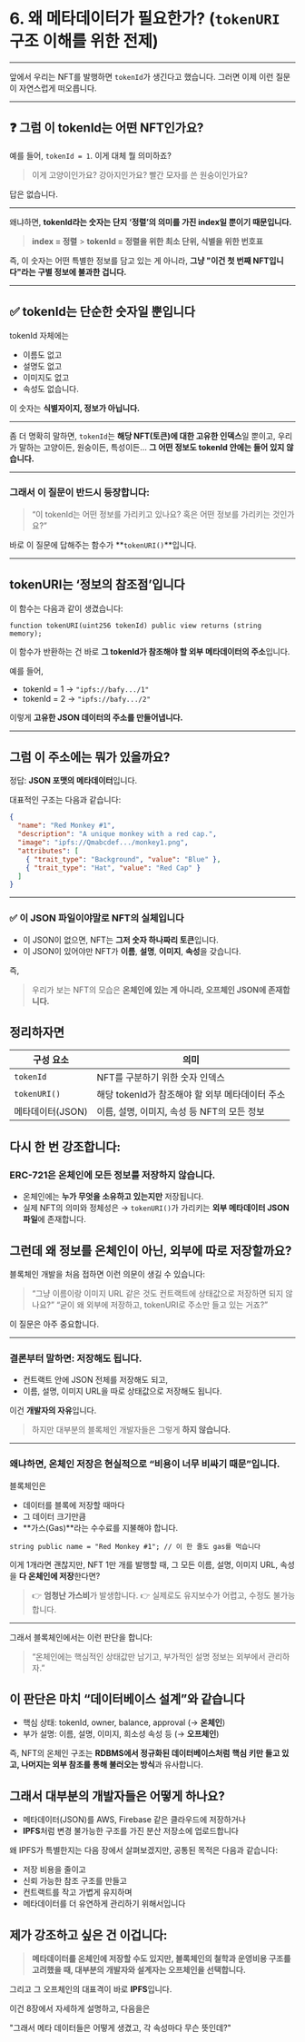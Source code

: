 # 6. 왜 메타데이터가 필요한가? (`tokenURI` 구조 이해를 위한 전제)

---

앞에서 우리는 NFT를 발행하면 `tokenId`가 생긴다고 했습니다.
그러면 이제 이런 질문이 자연스럽게 떠오릅니다.

---

## ❓ 그럼 이 tokenId는 어떤 NFT인가요?

예를 들어, `tokenId = 1`.
이게 대체 뭘 의미하죠?

> 이게 고양이인가요?
> 강아지인가요?
> 빨간 모자를 쓴 원숭이인가요?

답은 없습니다.

---

왜냐하면,
**tokenId라는 숫자는 단지 ‘정렬’의 의미를 가진 index일 뿐이기 때문입니다.**

> **index = 정렬** > **tokenId = 정렬을 위한 최소 단위, 식별을 위한 번호표**

즉, 이 숫자는
어떤 특별한 정보를 담고 있는 게 아니라,
**그냥 "이건 첫 번째 NFT입니다"라는 구별 정보에 불과한 겁니다.**

---

## ✅ tokenId는 단순한 숫자일 뿐입니다

tokenId 자체에는

- 이름도 없고
- 설명도 없고
- 이미지도 없고
- 속성도 없습니다.

이 숫자는 **식별자이지, 정보가 아닙니다.**

---

좀 더 명확히 말하면,
`tokenId`는 **해당 NFT(토큰)에 대한 고유한 인덱스**일 뿐이고,
우리가 말하는 고양이든, 원숭이든, 특성이든…
**그 어떤 정보도 tokenId 안에는 들어 있지 않습니다.**

---

### 그래서 이 질문이 반드시 등장합니다:

> “이 tokenId는 어떤 정보를 가리키고 있나요? 혹은 어떤 정보를 가리키는 것인가요?”

바로 이 질문에 답해주는 함수가 **`tokenURI()`**입니다.

---

## tokenURI는 ‘정보의 참조점’입니다

이 함수는 다음과 같이 생겼습니다:

```solidity
function tokenURI(uint256 tokenId) public view returns (string memory);
```

이 함수가 반환하는 건 바로
**그 tokenId가 참조해야 할 외부 메타데이터의 주소**입니다.

예를 들어,

- tokenId = 1 → `"ipfs://bafy.../1"`
- tokenId = 2 → `"ipfs://bafy.../2"`

이렇게 **고유한 JSON 데이터의 주소를 만들어냅니다.**

---

## 그럼 이 주소에는 뭐가 있을까요?

정답: **JSON 포맷의 메타데이터**입니다.

대표적인 구조는 다음과 같습니다:

```json
{
  "name": "Red Monkey #1",
  "description": "A unique monkey with a red cap.",
  "image": "ipfs://Qmabcdef.../monkey1.png",
  "attributes": [
    { "trait_type": "Background", "value": "Blue" },
    { "trait_type": "Hat", "value": "Red Cap" }
  ]
}
```

---

### ✅ 이 JSON 파일이야말로 NFT의 실체입니다

- 이 JSON이 없으면, NFT는 **그저 숫자 하나짜리 토큰**입니다.
- 이 JSON이 있어야만 NFT가 **이름**, **설명**, **이미지**, **속성**을 갖습니다.

즉,

> 우리가 보는 NFT의 모습은 **온체인에 있는 게 아니라,
> 오프체인 JSON에 존재합니다.**

## 정리하자면

| 구성 요소        | 의미                                            |
| ---------------- | ----------------------------------------------- |
| `tokenId`        | NFT를 구분하기 위한 숫자 인덱스                 |
| `tokenURI()`     | 해당 tokenId가 참조해야 할 외부 메타데이터 주소 |
| 메타데이터(JSON) | 이름, 설명, 이미지, 속성 등 NFT의 모든 정보     |

## 다시 한 번 강조합니다:

### **ERC-721은 온체인에 모든 정보를 저장하지 않습니다.**

- 온체인에는 **누가 무엇을 소유하고 있는지만** 저장됩니다.
- 실제 NFT의 의미와 정체성은
  → `tokenURI()`가 가리키는 **외부 메타데이터 JSON 파일**에 존재합니다.

## 그런데 왜 정보를 온체인이 아닌, 외부에 따로 저장할까요?

블록체인 개발을 처음 접하면 이런 의문이 생길 수 있습니다:

> “그냥 이름이랑 이미지 URL 같은 것도 컨트랙트에 상태값으로 저장하면 되지 않나요?”
> “굳이 왜 외부에 저장하고, tokenURI로 주소만 들고 있는 거죠?”

이 질문은 아주 중요합니다.

---

### 결론부터 말하면: 저장해도 됩니다.

- 컨트랙트 안에 JSON 전체를 저장해도 되고,
- 이름, 설명, 이미지 URL을 따로 상태값으로 저장해도 됩니다.

이건 **개발자의 자유**입니다.

> 하지만 대부분의 블록체인 개발자들은
> 그렇게 **하지 않습니다.**

---

### 왜냐하면, 온체인 저장은 현실적으로 “비용이 너무 비싸기 때문”입니다.

블록체인은

- 데이터를 블록에 저장할 때마다
- 그 데이터 크기만큼
- **가스(Gas)**라는 수수료를 지불해야 합니다.

```solidity
string public name = "Red Monkey #1"; // 이 한 줄도 gas를 먹습니다
```

이게 1개라면 괜찮지만,
NFT 1만 개를 발행할 때,
그 모든 이름, 설명, 이미지 URL, 속성을 **다 온체인에 저장**한다면?

> 👉 **엄청난 가스비**가 발생합니다.
> 👉 실제로도 유지보수가 어렵고, 수정도 불가능합니다.

---

그래서 블록체인에서는 이런 판단을 합니다:

> “온체인에는 핵심적인 상태값만 남기고,
> 부가적인 설명 정보는 외부에서 관리하자.”

## 이 판단은 마치 “데이터베이스 설계”와 같습니다

- 핵심 상태: tokenId, owner, balance, approval (→ **온체인**)
- 부가 설명: 이름, 설명, 이미지, 희소성 속성 등 (→ **오프체인**)

즉, NFT의 온체인 구조는 **RDBMS에서 정규화된 데이터베이스처럼**
**핵심 키만 들고 있고, 나머지는 외부 참조를 통해 불러오는 방식**과 유사합니다.

## 그래서 대부분의 개발자들은 어떻게 하나요?

- 메타데이터(JSON)를 AWS, Firebase 같은 클라우드에 저장하거나
- **IPFS**처럼 변경 불가능한 구조를 가진 분산 저장소에 업로드합니다

왜 IPFS가 특별한지는 다음 장에서 살펴보겠지만,
공통된 목적은 다음과 같습니다:

- 저장 비용을 줄이고
- 신뢰 가능한 참조 구조를 만들고
- 컨트랙트를 작고 가볍게 유지하며
- 메타데이터를 더 유연하게 관리하기 위해서입니다

## 제가 강조하고 싶은 건 이겁니다:

> **메타데이터를 온체인에 저장할 수도 있지만,
> 블록체인의 철학과 운영비용 구조를 고려했을 때,
> 대부분의 개발자와 설계자는 오프체인을 선택합니다.**

그리고 그 오프체인의 대표격이 바로 **IPFS**입니다.

이건 8장에서 자세하게 설명하고, 다음을은

"그래서 메타 데이터들은 어떻게 생겼고, 각 속성마다 무슨 뜻인데?"
